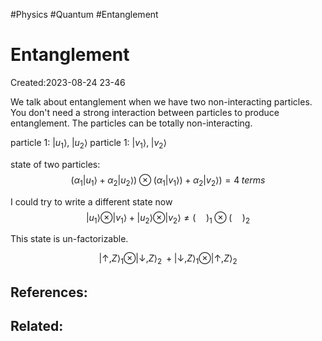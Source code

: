 #Physics #Quantum #Entanglement

# Entanglement
Created:2023-08-24 23-46

We talk about entanglement when we have two non-interacting particles. You don't need a strong interaction between particles to produce entanglement. The particles can be totally non-interacting.

particle 1:  $|u_1\rangle, \; |u_2\rangle$
particle 1:  $|v_1\rangle, \; |v_2\rangle$

state of two particles:
$$(\alpha_1 |u_1\rangle + \alpha_2 |u_2\rangle)\otimes(\alpha_1 |v_1\rangle)+\alpha_2 |v_2\rangle) = 4\; terms$$

I could try to write a different state now
$$|u_1\rangle \otimes |v_1\rangle + |u_2\rangle \otimes |v_2\rangle \neq (\quad)_1 \otimes(\quad)_2$$

This state is un-factorizable.





$$|\uparrow,Z\rangle_1 \otimes |\downarrow,Z\rangle_2 \; + |\downarrow,Z\rangle_1 \otimes |\uparrow,Z\rangle_2 \tag{*}$$


## References:

## Related:



